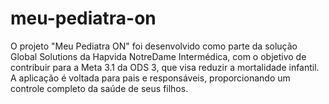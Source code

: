 # meu-pediatra-on
O projeto "Meu Pediatra ON" foi desenvolvido como parte da solução Global Solutions da Hapvida NotreDame Intermédica, com o objetivo de contribuir para a Meta 3.1 da ODS 3, que visa reduzir a mortalidade infantil. A aplicação é voltada para pais e responsáveis, proporcionando um controle completo da saúde de seus filhos.
